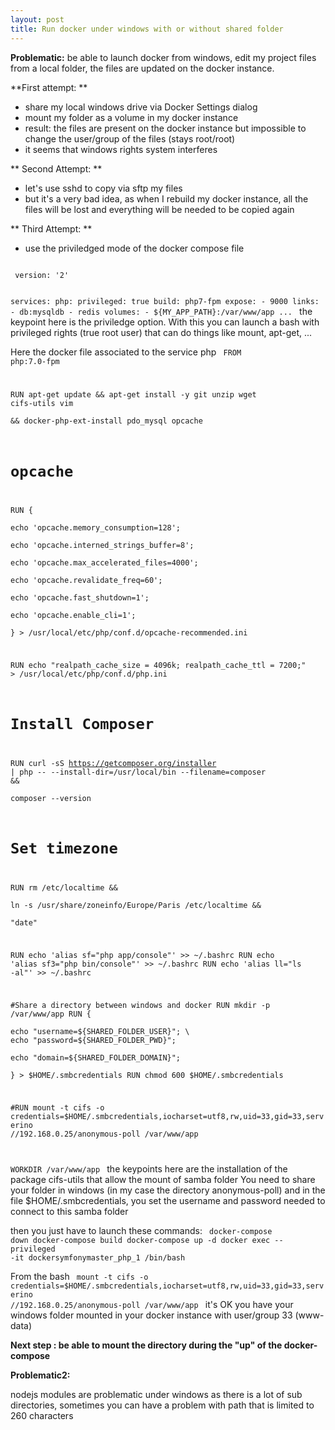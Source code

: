 ```yaml
---
layout: post
title: Run docker under windows with or without shared folder
---
```


**Problematic:**
be able to launch docker from windows, edit my project files from a local folder, the files are updated on the docker instance.


**First attempt: **
 - share my local windows drive via Docker Settings dialog
 - mount my folder as a volume in my docker instance
 - result: the files are present on the docker instance but impossible to change the user/group of the files (stays root/root)
 - it seems that windows rights system interferes
 
** Second Attempt: **
 - let's use sshd to copy via sftp my files
 - but it's a very bad idea, as when I rebuild my docker instance, all the files will be lost and everything 
 will be needed to be copied again

** Third Attempt: **
 - use the priviledged mode of the docker compose file
 <code>
 version: '2'

services:
    php:
        privileged: true
        build: php7-fpm
        expose:
            - 9000
        links:
            - db:mysqldb
            - redis
        volumes:
            - ${MY_APP_PATH}:/var/www/app
...
</code>
the keypoint here is the priviledge option. With this you can launch a bash with privileged rights (true root user) that can do things like mount, apt-get, ...

Here the docker file associated to the service php
<code>
FROM php:7.0-fpm

RUN apt-get update && apt-get install -y git unzip wget cifs-utils vim \
    && docker-php-ext-install pdo_mysql opcache 


# opcache
RUN { \
		echo 'opcache.memory_consumption=128'; \
		echo 'opcache.interned_strings_buffer=8'; \
		echo 'opcache.max_accelerated_files=4000'; \
		echo 'opcache.revalidate_freq=60'; \
		echo 'opcache.fast_shutdown=1'; \
		echo 'opcache.enable_cli=1'; \
	} > /usr/local/etc/php/conf.d/opcache-recommended.ini

RUN echo "realpath_cache_size = 4096k; realpath_cache_ttl = 7200;" > /usr/local/etc/php/conf.d/php.ini

# Install Composer
RUN curl -sS https://getcomposer.org/installer | php -- --install-dir=/usr/local/bin --filename=composer && \
    composer --version

# Set timezone
RUN rm /etc/localtime && \
    ln -s /usr/share/zoneinfo/Europe/Paris /etc/localtime && \
    "date"

RUN echo 'alias sf="php app/console"' >> ~/.bashrc
RUN echo 'alias sf3="php bin/console"' >> ~/.bashrc
RUN echo 'alias ll="ls -al"' >> ~/.bashrc

#Share a directory between windows and docker
RUN mkdir -p /var/www/app
RUN { \
		echo "username=${SHARED_FOLDER_USER}"; \
		echo "password=${SHARED_FOLDER_PWD}"; \
		echo "domain=${SHARED_FOLDER_DOMAIN}"; \
	} > $HOME/.smbcredentials
RUN chmod 600 $HOME/.smbcredentials

#RUN mount -t cifs -o credentials=$HOME/.smbcredentials,iocharset=utf8,rw,uid=33,gid=33,serverino //192.168.0.25/anonymous-poll /var/www/app 

WORKDIR /var/www/app
</code>
the keypoints here are the installation of the package cifs-utils that allow the mount of samba folder
You need to share your folder in windows (in my case the directory anonymous-poll) and in the file $HOME/.smbcredentials, you set the username and password needed to connect to this samba folder

then you just have to launch these commands:
<code>
docker-compose down
docker-compose build
docker-compose up -d
docker exec --privileged -it dockersymfonymaster_php_1 /bin/bash
</code>

From the bash
<code>
mount -t cifs -o credentials=$HOME/.smbcredentials,iocharset=utf8,rw,uid=33,gid=33,serverino //192.168.0.25/anonymous-poll /var/www/app
</code>
it's OK you have your windows folder mounted in your docker instance with user/group 33 (www-data)


**Next step : be able to mount the directory during the "up" of the docker-compose**

**Problematic2:**

nodejs modules are problematic under windows as there is a lot of sub directories, sometimes you can have a problem with 
path that is limited to 260 characters
